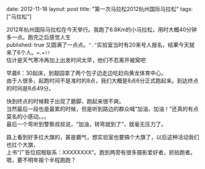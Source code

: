 date: 2012-11-18
layout: post
title: "第一次马拉松2012杭州国际马拉松"
tags: ["马拉松"]

2012年杭州国际马拉松在今天举行。我跑了6.8Km的小马拉松，用时大概40分钟多一点。跑完之后感觉人生  
published: true
又圆满了一点点。`^.^`实验室当时有20来号人报名，结果今天就来了6个人。`=.=!!`  
估计是天气寒冷再加上出发时间太早，他们不忍离开被窝吧  

早晨6：30起床，到靓园拿了两个包子边走边吃赶向黄龙体育中心。  
由于人很多，起跑时间不是准时的8点，我们大概是8点6分正式跑起来。到达终点的时间是8点49分。  

快到终点的时候鞋子出现了磨脚，跑起来很不爽。  
当然最后一段也是最累的时候，但是听到路边的群众喊“加油，加油！”还真的有点莫名的小感动。。。  
最后一个弯听到警察叔叔说，“加油，转弯就到了”，就毫无压力了。  

路上看到好多扛大旗的，甚是霸气，想实验室也要搞个大旗了，以后这种活动我们也扛个大旗，  
上书“广告位招租联系：XXXXXXXX”。跑到两旁有很多摄影爱好者，抓拍跑者。
嗯，要不明年报个半程跑跑？